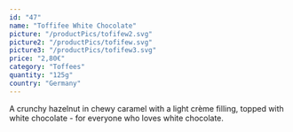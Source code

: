 ```yaml
---
id: "47"
name: "Toffifee White Chocolate"
picture: "/productPics/tofifew2.svg"
picture2: "/productPics/tofifew.svg"
picture3: "/productPics/tofifew3.svg"
price: "2,80€"
category: "Toffees"
quantity: "125g"
country: "Germany"
---
```

A crunchy hazelnut in chewy caramel with a light crème filling, topped with white chocolate - for everyone who loves white chocolate.